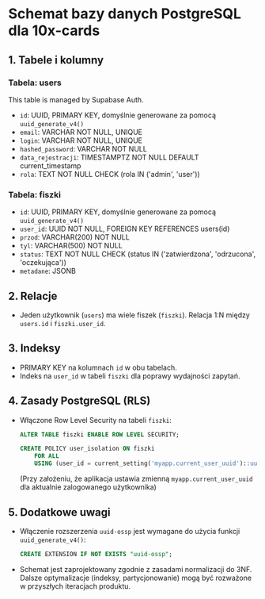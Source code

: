 # Schemat bazy danych PostgreSQL dla 10x-cards

## 1. Tabele i kolumny

### Tabela: users

This table is managed by Supabase Auth.

- `id`: UUID, PRIMARY KEY, domyślnie generowane za pomocą `uuid_generate_v4()`
- `email`: VARCHAR NOT NULL, UNIQUE
- `login`: VARCHAR NOT NULL, UNIQUE
- `hashed_password`: VARCHAR NOT NULL
- `data_rejestracji`: TIMESTAMPTZ NOT NULL DEFAULT current_timestamp
- `rola`: TEXT NOT NULL CHECK (rola IN ('admin', 'user'))

### Tabela: fiszki
- `id`: UUID, PRIMARY KEY, domyślnie generowane za pomocą `uuid_generate_v4()`
- `user_id`: UUID NOT NULL, FOREIGN KEY REFERENCES users(id)
- `przod`: VARCHAR(200) NOT NULL
- `tyl`: VARCHAR(500) NOT NULL
- `status`: TEXT NOT NULL CHECK (status IN ('zatwierdzona', 'odrzucona', 'oczekująca'))
- `metadane`: JSONB

## 2. Relacje
- Jeden użytkownik (`users`) ma wiele fiszek (`fiszki`). Relacja 1:N między `users.id` i `fiszki.user_id`.

## 3. Indeksy
- PRIMARY KEY na kolumnach `id` w obu tabelach.
- Indeks na `user_id` w tabeli `fiszki` dla poprawy wydajności zapytań.

## 4. Zasady PostgreSQL (RLS)
- Włączone Row Level Security na tabeli `fiszki`:
  ```sql
  ALTER TABLE fiszki ENABLE ROW LEVEL SECURITY;

  CREATE POLICY user_isolation ON fiszki
      FOR ALL
      USING (user_id = current_setting('myapp.current_user_uuid')::uuid);
  ```
  (Przy założeniu, że aplikacja ustawia zmienną `myapp.current_user_uuid` dla aktualnie zalogowanego użytkownika)

## 5. Dodatkowe uwagi
- Włączenie rozszerzenia `uuid-ossp` jest wymagane do użycia funkcji `uuid_generate_v4()`:
  ```sql
  CREATE EXTENSION IF NOT EXISTS "uuid-ossp";
  ```
- Schemat jest zaprojektowany zgodnie z zasadami normalizacji do 3NF. Dalsze optymalizacje (indeksy, partycjonowanie) mogą być rozważone w przyszłych iteracjach produktu. 